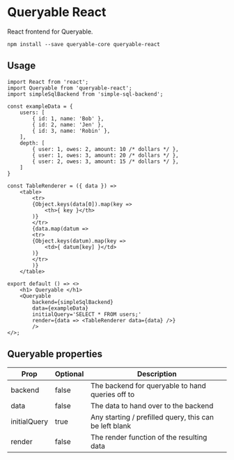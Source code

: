# Queryable React

React frontend for Queryable.

```
npm install --save queryable-core queryable-react
```

## Usage

```JSX
import React from 'react';
import Queryable from 'queryable-react';
import simpleSqlBackend from 'simple-sql-backend';

const exampleData = {
	users: [
		{ id: 1, name: 'Bob' },
		{ id: 2, name: 'Jen' },
		{ id: 3, name: 'Robin' },
	],
	depth: [
		{ user: 1, owes: 2, amount: 10 /* dollars */ },
		{ user: 1, owes: 3, amount: 20 /* dollars */ },
		{ user: 2, owes: 3, amount: 15 /* dollars */ },
	]
}

const TableRenderer = ({ data }) =>
	<table>
		<tr>
		{Object.keys(data[0]).map(key =>
			<th>{ key }</th>
		)}
		</tr>
		{data.map(datum =>
		<tr>
		{Object.keys(datum).map(key =>
			<td>{ datum[key] }</td>
		)}
		</tr>
		)}
	</table>

export default () => <>
	<h1> Queryable </h1>
	<Queryable
		backend={simpleSqlBackend}
		data={exampleData}
		initialQuery='SELECT * FROM users;'
		render={data => <TableRenderer data={data} />}
		/>
</>;
```

## Queryable properties

Prop         | Optional | Description
----         | -------- | -----------
backend      | false    | The backend for queryable to hand queries off to
data         | false    | The data to hand over to the backend
initialQuery | true     | Any starting / prefilled query, this can be left blank
render       | false    | The render function of the resulting data
